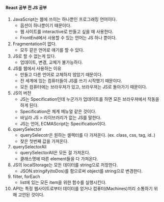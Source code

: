#### React 공부 전 JS 공부
1. JavaScript는 웹에 쓰이는 하나뿐인 프로그래밍 언어이다.
   * 옵션이 하나뿐이기 때문이다.
   * 웹 사이트를 interactive로 만들고 싶을 때 사용한다.
   * FrontEnd에서 사용할 수 있는 언어는 JS 하나 뿐이다.
2. Fragmentation이 없다.
   * 모두 같은 언어로 얘기를 할 수 있다.
3. JS로 할 수 없는게 있다.
   * 업데이트, 변경, 교체가 불가능하다.
4. JS를 웹에서 사용하는 이유
   * 만들고 다른 언어로 교체하지 않았기 때문이다.
   * 전 세계에 있는 컴퓨터들이 JS를 쓰기 시작했기 때문이다.
   * 모든 컴퓨터에는 브라우져가 있고, 브라우져는 JS로 돌아가기 때문이다.
5. JS의 버전
   * JS는 Specification인데 누군가가 업데이트를 하면 모든 브라우져에서 작동을 하게 된다.
   * Specification은 체계 메뉴얼 같은 것이다.
   * 바닐라 JS > 라이브러리가 없는 JS를 말한다.
   * JS는 언어, ECMAScript는 Specification이다.
6. querySelector
   * querySelecotr은 원하는 셀렉터를 다 가져온다. (ex. class, css, tag, id..)
   * 찾은 첫번째 값을 가져온다.
7. querySelectorAll
   * querySelectorAll은 모든 걸 가져온다.
   * 클래스명에 따른 element들을 다 가져온다.
8. JS의 localStorage는 모든 데이터를 string으로 저장한다.
   * JSON.stringify(toDos)를 함으로써 object를 string으로 변경한다.
9. filter, forEach
    * list에 있는 모든 item을 위한 함수를 실행시킨다.
10. API는 특정 웹사이트로부터 데이터를 얻거나 컴퓨터(Machines)끼리 소통하기 위해 고안된 것이다.